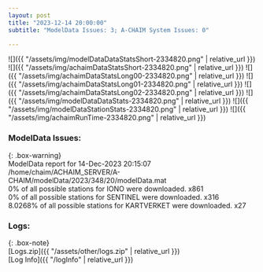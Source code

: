 ```yaml
---
layout: post
title: "2023-12-14 20:00:00"
subtitle: "ModelData Issues: 3; A-CHAIM System Issues: 0"

---
```


![]({{ "/assets/img/modelDataDataStatsShort-2334820.png" | relative_url }})
![]({{ "/assets/img/achaimDataStatsShort-2334820.png" | relative_url }})
![]({{ "/assets/img/achaimDataStatsLong00-2334820.png" | relative_url }})
![]({{ "/assets/img/achaimDataStatsLong01-2334820.png" | relative_url }})
![]({{ "/assets/img/achaimDataStatsLong02-2334820.png" | relative_url }})
![]({{ "/assets/img/modelDataDataStats-2334820.png" | relative_url }})
![]({{ "/assets/img/modelDataStationStats-2334820.png" | relative_url }})
![]({{ "/assets/img/achaimRunTime-2334820.png" | relative_url }})


### ModelData Issues:  
  
{: .box-warning}  
 ModelData report for 14-Dec-2023 20:15:07   
 /home/chaim/ACHAIM_SERVER/A-CHAIM/modelData/2023/348/20/modelData.mat   
 0% of all possible stations for IONO were downloaded. x861   
 0% of all possible stations for SENTINEL were downloaded. x316   
 8.0268% of all possible stations for KARTVERKET were downloaded. x27   
  


### Logs:  
  
{: .box-note}  
[Logs.zip]({{ "/assets/other/logs.zip" | relative_url }})  
[Log Info]({{ "/logInfo" | relative_url }})  
